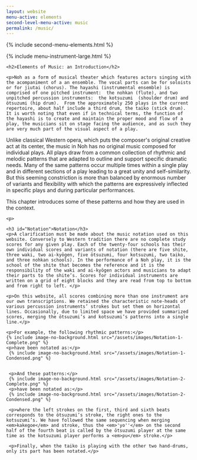 ```yaml
---
layout: website
menu-active: elements
second-level-menu-active: music
permalink: /music/
---
```


{% include second-menu-elements.html %}

<main class="page-content">
  <div class="text-container">
    {% include menu-instrument-large.html %}

    <h2>Elements of Music: an Introduction</h2>

    <p>Noh as a form of musical theater which features actors singing with the acompaniment of a an ensemble. The vocal parts can be for soloists or for jiutai (chorus). The hayashi (instrumental ensemble) is comprised of one pitched instrument:  the nohkan (flute), and two unpitched percussion instruments:  the kotsuzumi  (shoulder drum) and ōtsuzumi (hip drum).  From the approximately 250 plays in the current repertoire, about half include a third drum, the taiko (stick drum). It is worth noting that even if in technical terms, the function of the hayashi is to create and maintain the proper mood and flow of a play, the musicians sit on stage facing the audience, and as such they are very much part of the visual aspect of a play.
</p>

  <p>  Unlike classical Western opera, which puts the composer's original creative act at its center, the music in Noh has no original music composed for individual plays. All plays draw from a common collection of rhythmic and melodic patterns that are adapted to outline and support specific dramatic needs. Many of the same patterns occur multiple times within a single play and in different sections of a play leading to a great unity and self-similarity. But this seeming constriction is more than balanced by enormous number of variants and flexibility with which the patterns are expressively inflected in specific plays and during particular performances.


  This chapter introduces some of these patterns and how they are used in the context.</p>


    <p>
  </p>

    <h3 id="Notation">Notation</h3>
    <p>A clarification must be made about the music notation used on this website. Conversely to Western tradition there are no complete study scores for any given play. Each of the twenty-four schools has their own individual scores and variants of notation (there are five shite, three waki, two ai-kyōgen, five ōtsuzumi, four kotsuzumi, two taiko, and three nohkan schools). In the performance of a Noh play, it is the school of the shite that becomes the reference and it is the responsibility of the waki and ai-kyōgen actors and musicians to adapt their parts to the shite’s. Scores for individual instruments are written on a grid of eight blocks and they are read from top to bottom and from right to left. </p>

    <p>On this website, all scores combining more than one instrument are our own transcriptions. We retained the characteristic note-heads of various percussion instruments’ strokes but set them on horizontal lines. Occasionally, due to limited space we have provided summarized scores, merging the ōtsuzumi’s and kotsuzumi’s patterns into a single line.</p>

    <p>For example, the following rhythmic patterns:</p>
    {% include image-no-background.html src="/assets/images/Notation-1-Complete.png" %}
    <p>have been notated as:</p>
     {% include image-no-background.html src="/assets/images/Notation-1-Condensed.png" %}


     <p>And these patterns:</p>
     {% include image-no-background.html src="/assets/images/Notation-2-Complete.png" %}
     <p>have been notated as:</p>
     {% include image-no-background.html src="/assets/images/Notation-2-Condensed.png" %}

     <p>where the left strokes on the first, third and sixth beats corresponds to the ōtsuzumi’s stroke, the right ones to the kotsuzumi’s. We have followed the same sequencing when merging <em>kakegoe</em> and stroke, thus the <em>'yo''</em> on the second half of the fourth beat is called by the ōtsuzumi player at the same time as the kotsuzumi player performs a <em>pu</em> stroke.</p>

     <p>Finally, when the taiko is playing with the other two hand-drums, only its part has been notated.</p>
  </div>
</main>

